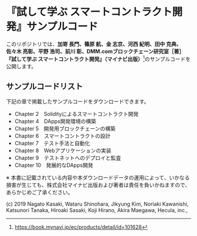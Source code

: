 # 『試して学ぶ スマートコントラクト開発』サンプルコード

このリポジトリでは、**加嵜 長門、篠原 航、金 志京、河西 紀明、田中 克典、佐々木 亮彰、平野 浩司、前川 彰、DMM.comブロックチェーン研究室［著］『試して学ぶ スマートコントラクト開発』（マイナビ出版）**[^1]のサンプルコードを公開します。

[^1]:https://book.mynavi.jp/ec/products/detail/id=101628

## サンプルコードリスト

下記の章で掲載したサンプルコードをダウンロードできます。

 - Chapter 2　Solidityによるスマートコントラクト開発
 - Chapter 4　DApps開発環境の構築
 - Chapter 5　開発用ブロックチェーンの構築
 - Chapter 6　スマートコントラクトの設計
 - Chapter 7　テスト手法と自動化
 - Chapter 8　Webアプリケーションの実装
 - Chapter 9　テストネットへのデプロイと監査
 - Chapter 10　発展的なDApps開発

※ 本書に記載されている内容や本ダウンロードデータの運用によって、いかなる損害が生じても、株式会社マイナビ出版および著者は責任を負いかねますので、あらかじめご了承ください。

(c) 2019 Nagato Kasaki, Wataru Shinohara, Jikyung Kim, Noriaki Kawanishi, Katsunori Tanaka, Hiroaki Sasaki, Koji Hirano, Akira Maegawa, Hecula, inc., 
